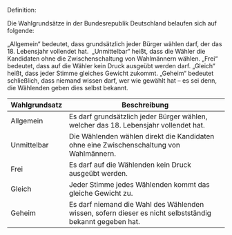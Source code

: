 Definition:

Die Wahlgrundsätze in der Bundesrepublik Deutschland belaufen sich auf folgende:


„Allgemein“ bedeutet, dass grundsätzlich jeder Bürger wählen darf, der das 18. Lebensjahr vollendet hat.  „Unmittelbar“ heißt, dass die Wähler die Kandidaten ohne die Zwischenschaltung von Wahlmännern wählen. „Frei“ bedeutet, dass auf die Wähler kein Druck ausgeübt werden darf. „Gleich“ heißt, dass jeder Stimme gleiches Gewicht zukommt. „Geheim“ bedeutet schließlich, dass niemand wissen darf, wer wie gewählt hat – es sei denn, die Wählenden geben dies selbst bekannt.

| Wahlgrundsatz | Beschreibung                                                                                             |
| ------------- | -------------------------------------------------------------------------------------------------------- |
| Allgemein     | Es darf grundsätzlich jeder Bürger wählen, welcher das 18. Lebensjahr vollendet hat.                     |
| Unmittelbar   | Die Wählenden wählen direkt die Kandidaten ohne eine Zwischenschaltung von Wahlmännern.                  |
| Frei          | Es darf auf die Wählenden kein Druck ausgeübt werden.                                                    |
| Gleich        | Jeder Stimme jedes Wählenden kommt das gleiche Gewicht zu.                                               |
| Geheim        | Es darf niemand die Wahl des Wählenden wissen, sofern dieser es nicht selbstständig bekannt gegeben hat. |

